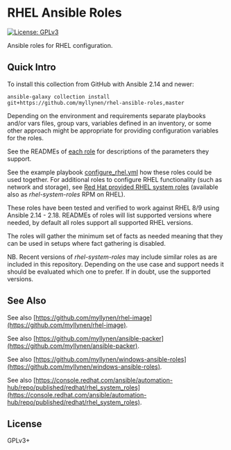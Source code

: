 # RHEL Ansible Roles

[![License: GPLv3](https://img.shields.io/badge/license-GPLv3-brightgreen.svg)](https://www.gnu.org/licenses/gpl-3.0)

Ansible roles for RHEL configuration.

## Quick Intro

To install this collection from GitHub with Ansible 2.14 and newer:

```
ansible-galaxy collection install git+https://github.com/myllynen/rhel-ansible-roles,master
```

Depending on the environment and requirements separate playbooks and/or
vars files, group vars, variables defined in an inventory, or some other
approach might be appropriate for providing configuration variables for
the roles.

See the READMEs of [each role](roles) for descriptions of the parameters
they support.

See the example playbook [configure_rhel.yml](configure_rhel.yml) how
these roles could be used together. For additional roles to configure
RHEL functionality (such as network and storage), see
[Red Hat provided RHEL system roles](https://console.redhat.com/ansible/automation-hub/repo/published/redhat/rhel_system_roles)
(available also as _rhel-system-roles_ RPM on RHEL).

These roles have been tested and verified to work against RHEL 8/9
using Ansible 2.14 - 2.18. READMEs of roles will list supported
versions where needed, by default all roles support all supported
RHEL versions.

The roles will gather the minimum set of facts as needed meaning that
they can be used in setups where fact gathering is disabled.

NB. Recent versions of _rhel-system-roles_ may include similar roles as
are included in this repository. Depending on the use case and support
needs it should be evaluated which one to prefer. If in doubt, use the
supported versions.

## See Also

See also
[https://github.com/myllynen/rhel-image](https://github.com/myllynen/rhel-image).

See also
[https://github.com/myllynen/ansible-packer](https://github.com/myllynen/ansible-packer).

See also
[https://github.com/myllynen/windows-ansible-roles](https://github.com/myllynen/windows-ansible-roles).

See also
[https://console.redhat.com/ansible/automation-hub/repo/published/redhat/rhel_system_roles](https://console.redhat.com/ansible/automation-hub/repo/published/redhat/rhel_system_roles).

## License

GPLv3+
